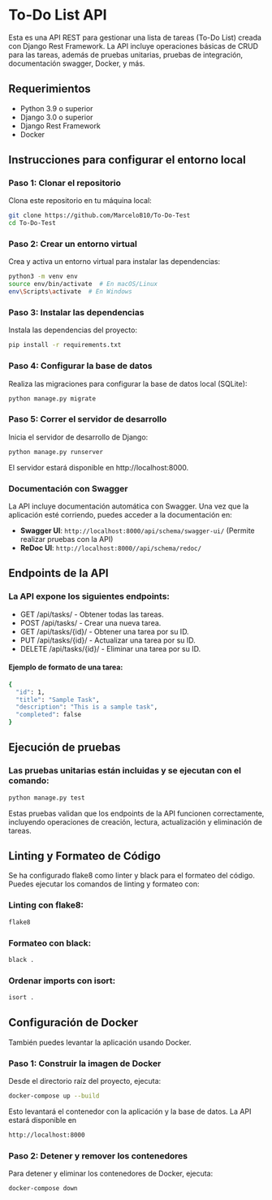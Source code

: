 # To-Do List API

Esta es una API REST para gestionar una lista de tareas (To-Do List) creada con Django Rest Framework. La API incluye operaciones básicas de CRUD para las tareas, además de pruebas unitarias, pruebas de integración, documentación swagger, Docker, y más.

## Requerimientos

- Python 3.9 o superior
- Django 3.0 o superior
- Django Rest Framework
- Docker

## Instrucciones para configurar el entorno local

### Paso 1: Clonar el repositorio
Clona este repositorio en tu máquina local:

```bash
git clone https://github.com/MarceloB10/To-Do-Test
cd To-Do-Test
```

### Paso 2: Crear un entorno virtual
Crea y activa un entorno virtual para instalar las dependencias:

```bash
python3 -m venv env
source env/bin/activate  # En macOS/Linux
env\Scripts\activate  # En Windows
```

### Paso 3: Instalar las dependencias
Instala las dependencias del proyecto:

```bash
pip install -r requirements.txt
```

### Paso 4: Configurar la base de datos
Realiza las migraciones para configurar la base de datos local (SQLite):

```bash
python manage.py migrate
```

### Paso 5: Correr el servidor de desarrollo
Inicia el servidor de desarrollo de Django:

```bash
python manage.py runserver
```
El servidor estará disponible en http://localhost:8000.

### Documentación con Swagger

La API incluye documentación automática con Swagger. Una vez que la aplicación esté corriendo, puedes acceder a la documentación en:

- **Swagger UI**: `http://localhost:8000/api/schema/swagger-ui/` (Permite realizar pruebas con la API)
- **ReDoc UI**: `http://localhost:8000//api/schema/redoc/`

## Endpoints de la API

### La API expone los siguientes endpoints:

- GET /api/tasks/ - Obtener todas las tareas.
- POST /api/tasks/ - Crear una nueva tarea.
- GET /api/tasks/{id}/ - Obtener una tarea por su ID.
- PUT /api/tasks/{id}/ - Actualizar una tarea por su ID.
- DELETE /api/tasks/{id}/ - Eliminar una tarea por su ID.

#### Ejemplo de formato de una tarea:

```bash
{
  "id": 1,
  "title": "Sample Task",
  "description": "This is a sample task",
  "completed": false
}
```

## Ejecución de pruebas

### Las pruebas unitarias están incluidas y se ejecutan con el comando:

```bash
python manage.py test
```
Estas pruebas validan que los endpoints de la API funcionen correctamente, incluyendo operaciones de creación, lectura, actualización y eliminación de tareas.


## Linting y Formateo de Código

Se ha configurado flake8 como linter y black para el formateo del código. Puedes ejecutar los comandos de linting y formateo con:

### Linting con flake8:
```bash
flake8
```

### Formateo con black:
```bash
black .
```

### Ordenar imports con isort:
```bash
isort .
```

## Configuración de Docker

También puedes levantar la aplicación usando Docker.

### Paso 1: Construir la imagen de Docker
Desde el directorio raíz del proyecto, ejecuta:

```bash
docker-compose up --build
```
Esto levantará el contenedor con la aplicación y la base de datos. La API estará disponible en 
```bash
http://localhost:8000
```

### Paso 2: Detener y remover los contenedores
Para detener y eliminar los contenedores de Docker, ejecuta:

```bash
docker-compose down
```